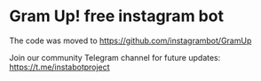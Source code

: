 # Gram Up! free instagram bot

The code was moved to https://github.com/instagrambot/GramUp

Join our community Telegram channel for future updates: https://t.me/instabotproject
